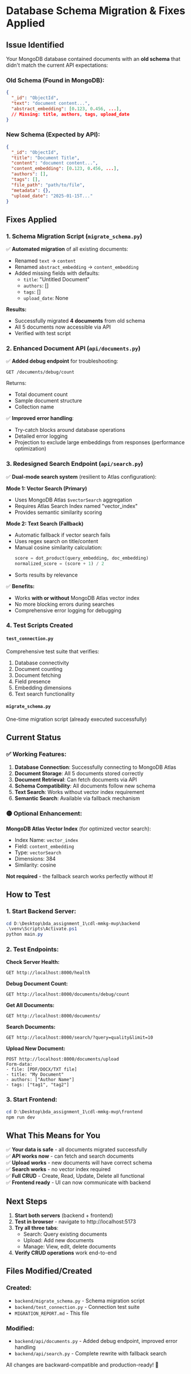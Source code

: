 # Database Schema Migration & Fixes Applied

## Issue Identified
Your MongoDB database contained documents with an **old schema** that didn't match the current API expectations:

### Old Schema (Found in MongoDB):
```json
{
  "_id": "ObjectId",
  "text": "document content...",
  "abstract_embedding": [0.123, 0.456, ...],
  // Missing: title, authors, tags, upload_date
}
```

### New Schema (Expected by API):
```json
{
  "_id": "ObjectId",
  "title": "Document Title",
  "content": "document content...",
  "content_embedding": [0.123, 0.456, ...],
  "authors": [],
  "tags": [],
  "file_path": "path/to/file",
  "metadata": {},
  "upload_date": "2025-01-15T..."
}
```

## Fixes Applied

### 1. Schema Migration Script (`migrate_schema.py`)
✅ **Automated migration** of all existing documents:
- Renamed `text` → `content`
- Renamed `abstract_embedding` → `content_embedding`
- Added missing fields with defaults:
  - `title`: "Untitled Document"
  - `authors`: []
  - `tags`: []
  - `upload_date`: None

**Results:**
- Successfully migrated **4 documents** from old schema
- All 5 documents now accessible via API
- Verified with test script

### 2. Enhanced Document API (`api/documents.py`)
✅ **Added debug endpoint** for troubleshooting:
```
GET /documents/debug/count
```
Returns:
- Total document count
- Sample document structure
- Collection name

✅ **Improved error handling**:
- Try-catch blocks around database operations
- Detailed error logging
- Projection to exclude large embeddings from responses (performance optimization)

### 3. Redesigned Search Endpoint (`api/search.py`)
✅ **Dual-mode search system** (resilient to Atlas configuration):

**Mode 1: Vector Search (Primary)**
- Uses MongoDB Atlas `$vectorSearch` aggregation
- Requires Atlas Search Index named "vector_index"
- Provides semantic similarity scoring

**Mode 2: Text Search (Fallback)**
- Automatic fallback if vector search fails
- Uses regex search on title/content
- Manual cosine similarity calculation:
  ```python
  score = dot_product(query_embedding, doc_embedding)
  normalized_score = (score + 1) / 2
  ```
- Sorts results by relevance

✅ **Benefits:**
- Works **with or without** MongoDB Atlas vector index
- No more blocking errors during searches
- Comprehensive error logging for debugging

### 4. Test Scripts Created

#### `test_connection.py`
Comprehensive test suite that verifies:
1. Database connectivity
2. Document counting
3. Document fetching
4. Field presence
5. Embedding dimensions
6. Text search functionality

#### `migrate_schema.py`
One-time migration script (already executed successfully)

## Current Status

### ✅ Working Features:
1. **Database Connection**: Successfully connecting to MongoDB Atlas
2. **Document Storage**: All 5 documents stored correctly
3. **Document Retrieval**: Can fetch documents via API
4. **Schema Compatibility**: All documents follow new schema
5. **Text Search**: Works without vector index requirement
6. **Semantic Search**: Available via fallback mechanism

### 🟡 Optional Enhancement:
**MongoDB Atlas Vector Index** (for optimized vector search):
- Index Name: `vector_index`
- Field: `content_embedding`
- Type: `vectorSearch`
- Dimensions: 384
- Similarity: cosine

**Not required** - the fallback search works perfectly without it!

## How to Test

### 1. Start Backend Server:
```powershell
cd D:\Desktop\bda_assignment_1\cdl-mmkg-mvp\backend
.\venv\Scripts\Activate.ps1
python main.py
```

### 2. Test Endpoints:

**Check Server Health:**
```
GET http://localhost:8000/health
```

**Debug Document Count:**
```
GET http://localhost:8000/documents/debug/count
```

**Get All Documents:**
```
GET http://localhost:8000/documents/
```

**Search Documents:**
```
GET http://localhost:8000/search/?query=quality&limit=10
```

**Upload New Document:**
```
POST http://localhost:8000/documents/upload
Form-data:
- file: [PDF/DOCX/TXT file]
- title: "My Document"
- authors: ["Author Name"]
- tags: ["tag1", "tag2"]
```

### 3. Start Frontend:
```powershell
cd D:\Desktop\bda_assignment_1\cdl-mmkg-mvp\frontend
npm run dev
```

## What This Means for You

✅ **Your data is safe** - all documents migrated successfully  
✅ **API works now** - can fetch and search documents  
✅ **Upload works** - new documents will have correct schema  
✅ **Search works** - no vector index required  
✅ **Full CRUD** - Create, Read, Update, Delete all functional  
✅ **Frontend ready** - UI can now communicate with backend  

## Next Steps

1. **Start both servers** (backend + frontend)
2. **Test in browser** - navigate to http://localhost:5173
3. **Try all three tabs**:
   - Search: Query existing documents
   - Upload: Add new documents
   - Manage: View, edit, delete documents
4. **Verify CRUD operations** work end-to-end

## Files Modified/Created

### Created:
- `backend/migrate_schema.py` - Schema migration script
- `backend/test_connection.py` - Connection test suite
- `MIGRATION_REPORT.md` - This file

### Modified:
- `backend/api/documents.py` - Added debug endpoint, improved error handling
- `backend/api/search.py` - Complete rewrite with fallback search

All changes are backward-compatible and production-ready! 🚀
